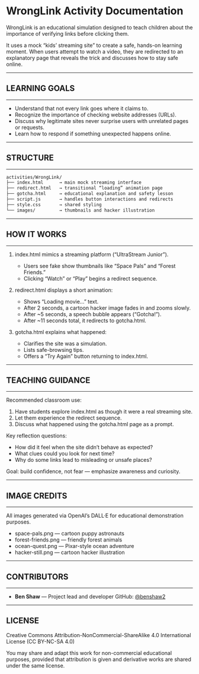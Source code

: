 # WrongLink Activity Documentation

WrongLink is an educational simulation designed to teach children about the importance of verifying links before clicking them.

It uses a mock “kids’ streaming site” to create a safe, hands-on learning moment. When users attempt to watch a video, they are redirected to an explanatory page that reveals the trick and discusses how to stay safe online.

-------------------------------------------------------------------
## LEARNING GOALS
-------------------------------------------------------------------
- Understand that not every link goes where it claims to.
- Recognize the importance of checking website addresses (URLs).
- Discuss why legitimate sites never surprise users with unrelated pages or requests.
- Learn how to respond if something unexpected happens online.

-------------------------------------------------------------------
## STRUCTURE
-------------------------------------------------------------------

```bash
activities/WrongLink/
├── index.html      → main mock streaming interface
├── redirect.html   → transitional “loading” animation page
├── gotcha.html     → educational explanation and safety lesson
├── script.js       → handles button interactions and redirects
├── style.css       → shared styling
└── images/         → thumbnails and hacker illustration
```

-------------------------------------------------------------------
## HOW IT WORKS
-------------------------------------------------------------------
1. index.html mimics a streaming platform (“UltraStream Junior”).
   - Users see fake show thumbnails like “Space Pals” and “Forest Friends.”
   - Clicking “Watch” or “Play” begins a redirect sequence.

2. redirect.html displays a short animation:
   - Shows “Loading movie...” text.
   - After 2 seconds, a cartoon hacker image fades in and zooms slowly.
   - After ~5 seconds, a speech bubble appears (“Gotcha!”).
   - After ~11 seconds total, it redirects to gotcha.html.

3. gotcha.html explains what happened:
   - Clarifies the site was a simulation.
   - Lists safe-browsing tips.
   - Offers a “Try Again” button returning to index.html.

-------------------------------------------------------------------
## TEACHING GUIDANCE
-------------------------------------------------------------------
Recommended classroom use:
1. Have students explore index.html as though it were a real streaming site.
2. Let them experience the redirect sequence.
3. Discuss what happened using the gotcha.html page as a prompt.

Key reflection questions:
- How did it feel when the site didn’t behave as expected?
- What clues could you look for next time?
- Why do some links lead to misleading or unsafe places?

Goal: build confidence, not fear — emphasize awareness and curiosity.

-------------------------------------------------------------------
## IMAGE CREDITS
-------------------------------------------------------------------
All images generated via OpenAI’s DALL·E for educational demonstration purposes.
- space-pals.png — cartoon puppy astronauts
- forest-friends.png — friendly forest animals
- ocean-quest.png — Pixar-style ocean adventure
- hacker-still.png — cartoon hacker illustration

-------------------------------------------------------------------
## CONTRIBUTORS
-------------------------------------------------------------------
- **Ben Shaw** — Project lead and developer
GitHub: [@benshaw2](https://github.com/benshaw2)

-------------------------------------------------------------------
LICENSE
-------------------------------------------------------------------
Creative Commons Attribution-NonCommercial-ShareAlike 4.0 International License (CC BY-NC-SA 4.0)

You may share and adapt this work for non-commercial educational purposes, provided that attribution is given and derivative works are shared under the same license.

